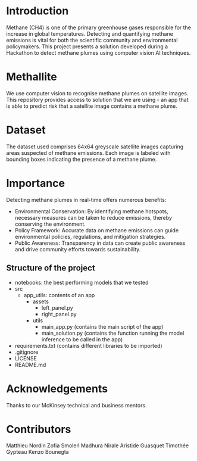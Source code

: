 # Introduction

Methane (CH4) is one of the primary greenhouse gases responsible for the increase in global temperatures. Detecting and quantifying methane emissions is vital for both the scientific community and environmental policymakers. This project presents a solution developed during a Hackathon to detect methane plumes using computer vision AI techniques.

# Methallite

We use computer vision to recognise methane plumes on satellite images. This repository provides access to solution that we are using - an app that is able to predict risk that a satellite image contains a methane plume.

# Dataset

The dataset used comprises 64x64 greyscale satellite images capturing areas suspected of methane emissions. Each image is labeled with bounding boxes indicating the presence of a methane plume.

# Importance
Detecting methane plumes in real-time offers numerous benefits:

- Environmental Conservation: By identifying methane hotspots, necessary measures can be taken to reduce emissions, thereby conserving the environment.
- Policy Framework: Accurate data on methane emissions can guide environmental policies, regulations, and mitigation strategies.
- Public Awareness: Transparency in data can create public awareness and drive community efforts towards sustainability.

## Structure of the project

- notebooks: the best performing models that we tested
- src
  - app_utils: contents of an app
      - assets
          - left_panel.py
          - right_panel.py 
      - utils
          - main_app.py  (contains the main script of the app)
          - main_solution.py (contains the function running the model inference to be called in the app)
- requirements.txt (contains different libraries to be imported)
- .gitignore
- LICENSE
- README.md

# Acknowledgements

Thanks to our McKinsey technical and business mentors.

# Contributors

Matthieu Nordin
Zofia Smoleń
Madhura Nirale
Aristide Guasquet
Timothée Gypteau
Kenzo Bounegta

